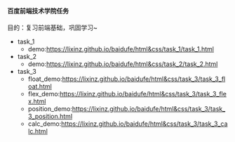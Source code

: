 #### 百度前端技术学院任务
目的：复习前端基础，巩固学习~
* task_1
	* demo:https://lixinz.github.io/baidufe/html&css/task_1/task_1.html
* task_2
	* demo:https://lixinz.github.io/baidufe/html&css/task_2/task_2.html
* task_3
	* float_demo:https://lixinz.github.io/baidufe/html&css/task_3/task_3_float.html
	* flex_demo:https://lixinz.github.io/baidufe/html&css/task_3/task_3_flex.html
	* position_demo:https://lixinz.github.io/baidufe/html&css/task_3/task_3_position.html
	* calc_demo:https://lixinz.github.io/baidufe/html&css/task_3/task_3_calc.html
